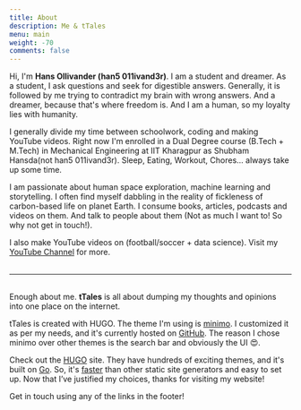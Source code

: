 ```yaml
---
title: About
description: Me & tTales
menu: main
weight: -70
comments: false
---
```


Hi, I'm **Hans Ollivander (han5 011ivand3r)**. I am a student and dreamer. As a student, I ask questions and seek for digestible answers. Generally, it is followed by me trying to contradict my brain with wrong answers. And a dreamer, because that's where freedom is. And I am a human, so my loyalty lies with humanity.

I generally divide my time between schoolwork, coding and making YouTube videos. Right now I'm enrolled in a Dual Degree course (B.Tech + M.Tech) in Mechanical Engineering at IIT Kharagpur as Shubham Hansda(not han5 011ivand3r). Sleep, Eating, Workout, Chores... always take up some time.

I am passionate about human space exploration, machine learning and storytelling. I often find myself dabbling in the reality of fickleness of carbon-based life on planet Earth. I consume books, articles, podcasts and videos on them. And talk to people about them (Not as much I want to! So why not get in touch!).

I also make YouTube videos on (football/soccer + data science). Visit my [YouTube Channel](https://www.youtube.com/channel/UCYvbqYvGvhXCoIud49NfvKA) for more.  
&nbsp;

___

\
Enough about me. **tTales** is all about dumping my thoughts and opinions into one place on the internet.

tTales is created with HUGO. The theme I'm using is [minimo](https://themes.gohugo.io/minimo/). I customized it as per my needs, and it's currently hosted on [GitHub](https://github.com/011ivand3r/tTales). The reason I chose minimo over other themes is the search bar and obviously the UI :heart_eyes:.

Check out the [HUGO](https://gohugo.io/) site. They have hundreds of exciting themes, and it's built on [Go](https://en.wikipedia.org/wiki/Go_(programming_language)). So, it's [faster](https://gohugo.io/about/what-is-hugo/#how-fast-is-hugo) than other static site generators and easy to set up. Now that I’ve justified my choices, thanks for visiting my website!

Get in touch using any of the links in the footer!
